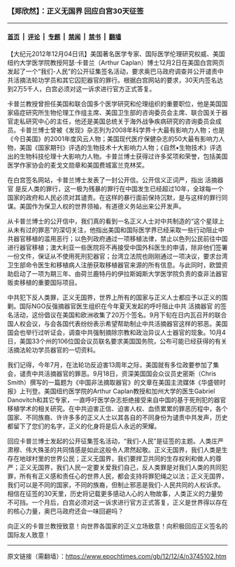 ### 【郑欣然】：正义无国界 回应白宫30天征签

---

#### [首页](../../../..?n3745102) &nbsp;|&nbsp; [评论](../../../../../epoch-comment?n3745102) &nbsp;|&nbsp; [专题](../../../../../epoch-special?n3745102) &nbsp;|&nbsp; [禁闻](../../../../../epoch-news?n3745102) &nbsp;|&nbsp; [禁书](../../../../../books?n3745102) &nbsp;|&nbsp; [翻墙](https://github.com/gfw-breaker/nogfw/blob/master/README.md?n3745102)


<div class="post_content" id="artbody" itemprop="articleBody">
 <!-- article content begin -->
 <p>
  【大纪元2012年12月04日讯】美国著名医学专家、国际医学伦理研究权威、美国纽约大学医学院教授阿瑟‧卡普兰（Arthur Caplan）博士12月2日在美国白宫网页发起了一个“我们-人民”的公开征集签名活动，要求奥巴马政府调查并公开谴责中共活摘法轮功学员和其它囚犯器官的罪行。根据白宫网站的要求，30天内签名达到2万5千人，白宫必须对这一诉求进行官方正式答复。
 </p>
 <p>
  卡普兰教授曾担任美国和联合国多个医学研究和伦理组织的重要职位，他是美国国家癌症研究所生物伦理工作组主席、美国卫生部的咨询委员会主席、联合国关于器官走私研究中心的主任，他还是美国总统关于海外战争疾病研究的咨询委员会成员。卡普兰博士曾被《发现》杂志列为2008年科学界十大最有影响力人物；也是《今日美国》的2001年度风云人物；美国现代医疗保健杂志的50大最有影响力人物，美国《国家期刊》评选的生物技术十大影响力人物；《自然•生物技术》评选出的生物科技伦理十大影响力人物。卡普兰博士获得过许多奖项和荣誉，包括美国医学作家协会的麦戈文勋章和美国费城富兰克林奖。
 </p>
 <p>
  在白宫签名网站，卡普兰博士发表了一封公开信。公开信义正词严，指出
  <ok href="https://www.epochtimes.com/gb/tag/%E6%B4%BB%E6%91%98%E5%99%A8%E5%AE%98.html">
   活摘器官
  </ok>
  是反人类的罪行，这一极为残暴的罪行在中国发生已经超过10年，全球每一个国家的政府和人民必须对其谴责。在这样的暴行面前保持沉默，是与这样的罪行同谋。美国作为保卫人权的世界领袖，有道德义务站出来公开发声。
 </p>
 <p>
  从卡普兰博士的公开信中，我们真的看到一名正义人士对中共制造的“这个星球上从未有过的罪恶”的深切关注，他指出美国和国际医学界已经采取一些行动阻止中共器官移植的滥用恶行；以色列政府通过一项移植法律，禁止以色列公民前往中国进行器官移植；澳大利亚一些医院将不再接受中国外科医生的申请，除非他们签署一份文件，保证从不使用死刑犯器官；台湾立法院也刚刚通过一项决议，要求台湾卫生部命令医生和移植病人注册获取移植器官来源的所有信息。与此同时，欧盟资助启动了一项为期三年、由荷兰鹿特丹的伊拉斯姆斯大学医学院负责的查非法器官贩卖移植的重要国际项目。
 </p>
 <p>
  中共犯下反人类罪，正义无国界，世界上所有的国家与正义人士都应予以正义的围剿。国际NGO反强摘器官医生组织在今年夏天发起的呼吁阻止中共
  <ok href="https://www.epochtimes.com/gb/tag/%E6%B4%BB%E6%91%98%E5%99%A8%E5%AE%98.html">
   活摘器官
  </ok>
  的签名活动，这份倡议在美国和欧洲收集了20万个签名。9月下旬在日内瓦召开的联合国人权会议，与会各国代表纷纷表示希望帮助制止中共活摘器官这样的邪恶。美国国会也举行过听证会，调查中共强制摘除宗教和政治异议人士器官的现象。10月4日，美国33个州的106位国会议员联名要求美国国务院，公布可能已经获得的有关活摘法轮功学员器官的一切资料。
 </p>
 <p>
  我们记得，今年7月，在法轮功反迫害13周年之际，美国就有多位政要参加了集会，谴责中共活摘器官的罪恶。9月18日，资深美国国会众议员史密斯（Chris Smith）撰写的一篇题为《中国非法摘取器官》的文章在美国主流媒体《华盛顿时报》上刊登。美国纽约医学院的Arthur Caplan教授和加州大学的医生Gabriel Danovitch和其它专家，一直呼吁医学杂志拒绝接受来自中国的基于死刑犯的器官移植学术的相关研究。在中共迫害正信、迫害人权、血债累累的罪恶历程中，各个国家、不同族裔、许许多多的正义人士以其各自的不同身份为谴责中共发声，历史都留下了您们的名字，正义的化身将是后人永远的荣耀。
 </p>
 <p>
  回应卡普兰博士发起的公开征集签名活动，“我们-人民”是征签的主题。人类庄严肃穆、伟大殊圣的共同情感是如此这般令人肃然起敬。正义无国界，我们人类是生存在地球村里的世界公民；正义无国界，我们要捍卫共同的生存权利和做人的尊严；正义无国界，我们人民一定要关爱我们自己，反人类罪是对我们人类的共同犯罪，所有有正义感和责任心的世界人民，都会支持将罪犯绳之以法；正义无国界，我们可以是不同的国家，不同的族裔，但制止邪恶是我们-人民共同的人权诉求。相信在征签的30天里，历史将记载更多感动人心的人物故事，人类正义的力量势不可挡。一个月后，白宫必须对这一诉求进行官方正式答复，正义是世界得以存在的核心力量，奥巴马政府还会一味回避吗？
 </p>
 <p>
  向正义的卡普兰教授致意！向世界各国家的正义立场致意！向积极回应正义签名的国际友人致意！
 </p>
 <!-- article content end -->
 <div id="below_article_ad">
 </div>
</div>


---

原文链接（需翻墙）：https://www.epochtimes.com/gb/12/12/4/n3745102.htm